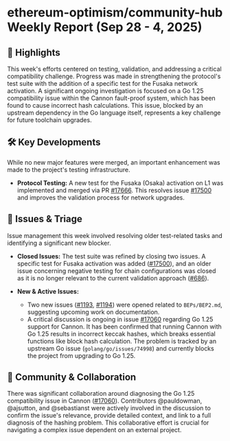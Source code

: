 # ethereum-optimism/community-hub Weekly Report (Sep 28 - 4, 2025)

## 🚀 Highlights
This week's efforts centered on testing, validation, and addressing a critical compatibility challenge. Progress was made in strengthening the protocol's test suite with the addition of a specific test for the Fusaka network activation. A significant ongoing investigation is focused on a Go 1.25 compatibility issue within the Cannon fault-proof system, which has been found to cause incorrect hash calculations. This issue, blocked by an upstream dependency in the Go language itself, represents a key challenge for future toolchain upgrades.

## 🛠️ Key Developments
While no new major features were merged, an important enhancement was made to the project's testing infrastructure.

- **Protocol Testing:** A new test for the Fusaka (Osaka) activation on L1 was implemented and merged via PR [#17666](https://github.com/ethereum-optimism/community-hub/pull/17666). This resolves issue [#17500](https://github.com/ethereum-optimism/community-hub/issues/17500) and improves the validation process for network upgrades.

## 🐛 Issues & Triage
Issue management this week involved resolving older test-related tasks and identifying a significant new blocker.

- **Closed Issues:** The test suite was refined by closing two issues. A specific test for Fusaka activation was added ([#17500](https://github.com/ethereum-optimism/community-hub/issues/17500)), and an older issue concerning negative testing for chain configurations was closed as it is no longer relevant to the current validation approach ([#686](https://github.com/ethereum-optimism/community-hub/issues/686)).

- **New & Active Issues:**
    - Two new issues ([#1193](https://github.com/ethereum-optimism/community-hub/issues/1193), [#1194](https://github.com/ethereum-optimism/community-hub/issues/1194)) were opened related to `BEPs/BEP2.md`, suggesting upcoming work on documentation.
    - A critical discussion is ongoing in issue [#17060](https://github.com/ethereum-optimism/community-hub/issues/17060) regarding Go 1.25 support for Cannon. It has been confirmed that running Cannon with Go 1.25 results in incorrect keccak hashes, which breaks essential functions like block hash calculation. The problem is tracked by an upstream Go issue (`golang/go/issues/74998`) and currently blocks the project from upgrading to Go 1.25.

## 💬 Community & Collaboration
There was significant collaboration around diagnosing the Go 1.25 compatibility issue in Cannon ([#17060](https://github.com/ethereum-optimism/community-hub/issues/17060)). Contributors @pauldowman, @ajsutton, and @sebastianst were actively involved in the discussion to confirm the issue's relevance, provide detailed context, and link to a full diagnosis of the hashing problem. This collaborative effort is crucial for navigating a complex issue dependent on an external project.